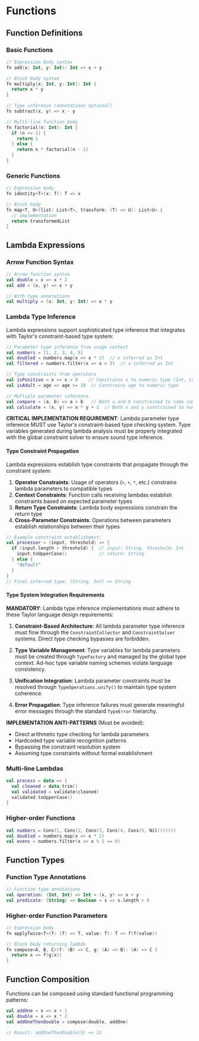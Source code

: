 # Functions

## Function Definitions

### Basic Functions
```kotlin
// Expression body syntax
fn add(x: Int, y: Int): Int => x + y

// Block body syntax  
fn multiply(x: Int, y: Int): Int {
  return x * y
}

// Type inference (annotations optional)
fn subtract(x, y) => x - y

// Multi-line function body
fn factorial(n: Int): Int {
  if (n <= 1) {
    return 1
  } else {
    return n * factorial(n - 1)
  }
}
```

### Generic Functions
```kotlin
// Expression body
fn identity<T>(x: T): T => x

// Block body
fn map<T, U>(list: List<T>, transform: (T) => U): List<U> {
  // implementation
  return transformedList
}
```

## Lambda Expressions

### Arrow Function Syntax
```kotlin
// Arrow function syntax
val double = x => x * 2
val add = (x, y) => x + y

// With type annotations
val multiply = (x: Int, y: Int) => x * y
```

### Lambda Type Inference

Lambda expressions support sophisticated type inference that integrates with Taylor's constraint-based type system:

```kotlin
// Parameter type inference from usage context
val numbers = [1, 2, 3, 4, 5]
val doubled = numbers.map(x => x * 2)  // x inferred as Int
val filtered = numbers.filter(x => x > 3)  // x inferred as Int

// Type constraints from operators
val isPositive = x => x > 0    // Constrains x to numeric type (Int, Long, Float, Double)
val isAdult = age => age >= 18  // Constrains age to numeric type

// Multiple parameter inference
val compare = (a, b) => a > b   // Both a and b constrained to same comparable type
val calculate = (x, y) => x * y + 1  // Both x and y constrained to numeric types
```

**CRITICAL IMPLEMENTATION REQUIREMENT**: Lambda parameter type inference MUST use Taylor's constraint-based type checking system. Type variables generated during lambda analysis must be properly integrated with the global constraint solver to ensure sound type inference.

#### Type Constraint Propagation

Lambda expressions establish type constraints that propagate through the constraint system:

1. **Operator Constraints**: Usage of operators (`>`, `+`, `*`, etc.) constrains lambda parameters to compatible types
2. **Context Constraints**: Function calls receiving lambdas establish constraints based on expected parameter types  
3. **Return Type Constraints**: Lambda body expressions constrain the return type
4. **Cross-Parameter Constraints**: Operations between parameters establish relationships between their types

```kotlin
// Example constraint establishment:
val processor = (input, threshold) => {
  if (input.length > threshold) {  // input: String, threshold: Int
    input.toUpperCase()            // return: String
  } else {
    "default"
  }
}
// Final inferred type: (String, Int) => String
```

#### Type System Integration Requirements

**MANDATORY**: Lambda type inference implementations must adhere to these Taylor language design requirements:

1. **Constraint-Based Architecture**: All lambda parameter type inference must flow through the `ConstraintCollector` and `ConstraintSolver` systems. Direct type checking bypasses are forbidden.

2. **Type Variable Management**: Type variables for lambda parameters must be created through `TypeFactory` and managed by the global type context. Ad-hoc type variable naming schemes violate language consistency.

3. **Unification Integration**: Lambda parameter constraints must be resolved through `TypeOperations.unify()` to maintain type system coherence.

4. **Error Propagation**: Type inference failures must generate meaningful error messages through the standard `TypeError` hierarchy.

**IMPLEMENTATION ANTI-PATTERNS** (Must be avoided):
- Direct arithmetic type checking for lambda parameters
- Hardcoded type variable recognition patterns  
- Bypassing the constraint resolution system
- Assuming type constraints without formal establishment

### Multi-line Lambdas
```kotlin
val process = data => {
  val cleaned = data.trim()
  val validated = validate(cleaned)
  validated.toUpperCase()
}
```

### Higher-order Functions
```kotlin
val numbers = Cons(1, Cons(2, Cons(3, Cons(4, Cons(5, Nil())))))
val doubled = numbers.map(x => x * 2)
val evens = numbers.filter(x => x % 2 == 0)
```

## Function Types

### Function Type Annotations
```kotlin
// Function type annotations
val operation: (Int, Int) => Int = (x, y) => x + y
val predicate: (String) => Boolean = s => s.length > 0
```

### Higher-order Function Parameters
```kotlin
// Expression body
fn applyTwice<T>(f: (T) => T, value: T): T => f(f(value))

// Block body returning lambda
fn compose<A, B, C>(f: (B) => C, g: (A) => B): (A) => C {
  return x => f(g(x))
}
```

## Function Composition

Functions can be composed using standard functional programming patterns:

```kotlin
val addOne = x => x + 1
val double = x => x * 2
val addOneThenDouble = compose(double, addOne)

// Result: addOneThenDouble(5) => 12
```